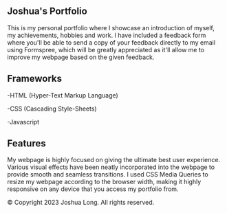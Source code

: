 ## Joshua's Portfolio
This is my personal portfolio where I showcase an introduction of myself, my achievements, hobbies and work. I have included a feedback form where you'll be able to send a copy of your feedback directly to my email using Formspree, which will be greatly appreciated as it'll allow me to improve my webpage based on the given feedback.

## Frameworks
-HTML (Hyper-Text Markup Language)

-CSS (Cascading Style-Sheets)

-Javascript

## Features
My webpage is highly focused on giving the ultimate best user experience. Various visual effects have been neatly incorporated into the webpage to provide smooth and seamless transitions. I used CSS Media Queries to resize my webpage according to the browser width, making it highly responsive on any device that you access my portfolio from.

©️ Copyright 2023 Joshua Long. All rights reserved.
